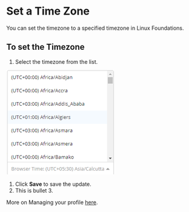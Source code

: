 # Set a Time Zone

You can set the timezone to a specified timezone in Linux Foundations.

## To set the Timezone

1. Select the timezone from the list.

![Set Timezone](../.gitbook/assets/set-timezone.png)

1. Click **Save** to save the update.
2. This is bullet 3.

More on Managing your profile [here](account-settings.md).

